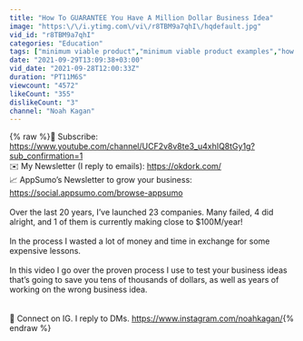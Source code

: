 ```yaml
---
title: "How To GUARANTEE You Have A Million Dollar Business Idea"
image: "https:\/\/i.ytimg.com\/vi\/r8TBM9a7qhI\/hqdefault.jpg"
vid_id: "r8TBM9a7qhI"
categories: "Education"
tags: ["minimum viable product","minimum viable product examples","how to build a minimum viable product"]
date: "2021-09-29T13:09:38+03:00"
vid_date: "2021-09-28T12:00:33Z"
duration: "PT11M6S"
viewcount: "4572"
likeCount: "355"
dislikeCount: "3"
channel: "Noah Kagan"
---
```

{% raw %}🔔 Subscribe: <a rel="nofollow" target="blank" href="https://www.youtube.com/channel/UCF2v8v8te3_u4xhIQ8tGy1g?sub_confirmation=1">https://www.youtube.com/channel/UCF2v8v8te3_u4xhIQ8tGy1g?sub_confirmation=1</a> <br />✉️ My Newsletter (I reply to emails): <a rel="nofollow" target="blank" href="https://okdork.com/">https://okdork.com/</a><br />📈 AppSumo’s Newsletter to grow your business: <a rel="nofollow" target="blank" href="https://social.appsumo.com/browse-appsumo">https://social.appsumo.com/browse-appsumo</a> <br /><br />Over the last 20 years, I’ve launched 23 companies. Many failed, 4 did alright, and 1 of them is currently making close to $100M/year!<br /><br />In the process I wasted a lot of money and time in exchange for some expensive lessons.<br /><br />In this video I go over the proven process I use to test your business ideas that’s going to save you tens of thousands of dollars, as well as years of working on the wrong business idea. <br /><br /><br />📸 Connect on IG. I reply to DMs.  <a rel="nofollow" target="blank" href="https://www.instagram.com/noahkagan/">https://www.instagram.com/noahkagan/</a>{% endraw %}
